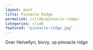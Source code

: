 ```yaml
---
layout: post
title: Pinnacle Ridge
permalink: /climb/pinnacle-ridge/
categories: climb
featured: "pinnacle-ridge.jpg"
---
```


Over Helvellyn, bivvy, up pinnacle ridge
